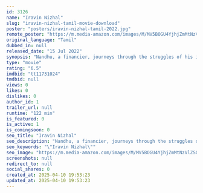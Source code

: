 ```yaml
---
id: 3126
name: "Iravin Nizhal"
slug: "iravin-nizhal-tamil-movie-download"
poster: "posters/iravin-nizhal-tamil-2022.jpg"
remote_poster: "https://m.media-amazon.com/images/M/MV5BOGU4YjhjZmMtNzVlZS00MGEwLWE4NTUtMGU4OGEwNDdkMmMzXkEyXkFqcGc@._V1_SX300.jpg"
original_language: "Tamil"
dubbed_in: null
released_date: "15 Jul 2022"
synopsis: "Nandhu, a financier, journeys through the struggles of his internal guilt while searching for his mortal rival. We follow him, as if we are a reflection of his shadow, eventually leading to us to only one question...will Nandhu su..."
type: "movie"
rating: "6.5"
imdbid: "tt11731024"
tmdbid: null
views: 0
likes: 0
dislikes: 0
author_id: 1
trailer_url: null
runtime: "122 min"
is_featured: 0
is_active: 1
is_comingsoon: 0
seo_title: "Iravin Nizhal"
seo_description: "Nandhu, a financier, journeys through the struggles of his internal guilt while searching for his mortal rival. We follow him, as if we are a reflection of his shadow, eventually leading to us to only one question...will Nandhu su..."
seo_keywords: "\"Iravin Nizhal\""
seo_image: "https://m.media-amazon.com/images/M/MV5BOGU4YjhjZmMtNzVlZS00MGEwLWE4NTUtMGU4OGEwNDdkMmMzXkEyXkFqcGc@._V1_SX300.jpg"
screenshots: null
redirect_to: null
social_shares: 0
created_at: 2025-04-10 19:53:23
updated_at: 2025-04-10 19:53:23
---
```


